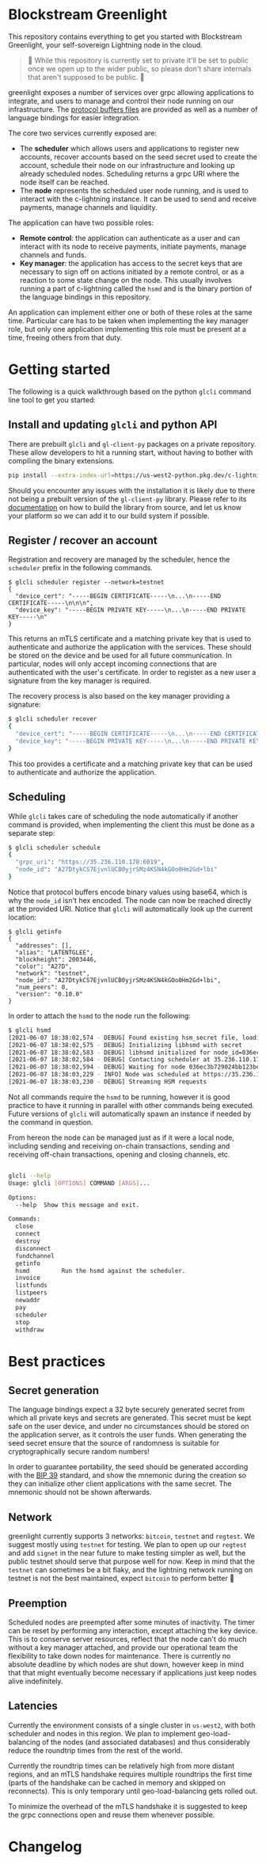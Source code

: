 # Blockstream Greenlight

This repository contains everything to get you started with
Blockstream Greenlight, your self-sovereign Lightning node in the
cloud.

> 🚧 While this repository is currently set to private it'll be set to
> public once we open up to the wider public, so please don't share
> internals that aren't supposed to be public. 🚧

greenlight exposes a number of services over grpc allowing
applications to integrate, and users to manage and control their node
running on our infrastructure. The [protocol buffers files][protos]
are provided as well as a number of language bindings for easier
integration.

The core two services currently exposed are:

 - The __scheduler__ which allows users and applications to register
   new accounts, recover accounts based on the seed secret used to
   create the account, schedule their node on our infrastructure and
   looking up already scheduled nodes. Scheduling returns a grpc URI
   where the node itself can be reached.
 - The __node__ represents the scheduled user node running, and is
   used to interact with the c-lightning instance. It can be used to
   send and receive payments, manage channels and liquidity.

The application can have two possible roles:

 - __Remote control__: the application can authenticate as a user and
   can interact with its node to receive payments, initiate payments,
   manage channels and funds.
 - __Key manager__: the application has access to the secret keys that
   are necessary to sign off on actions initiated by a remote control,
   or as a reaction to some state change on the node. This usually
   involves running a part of c-lightning called the `hsmd` and is the
   binary portion of the language bindings in this repository.
   
An application can implement either one or both of these roles at the
same time. Particular care has to be taken when implementing the key
manager role, but only one application implementing this role must be
present at a time, freeing others from that duty.

# Getting started

The following is a quick walkthrough based on the python `glcli`
command line tool to get you started:

## Install and updating `glcli` and python API

There are prebuilt `glcli` and `gl-client-py` packages on a private
repository. These allow developers to hit a running start, without
having to bother with compiling the binary extensions.

```bash
pip install --extra-index-url=https://us-west2-python.pkg.dev/c-lightning/greenlight-pypi/simple/ -U glcli
```

Should you encounter any issues with the installation it is likely due
to there not being a prebuilt version of the `gl-client-py`
library. Please refer to its [documentation][glpy-doc] on how to build
the library from source, and let us know your platform so we can add
it to our build system if possible.

[glpy-doc]: libs/gl-client-py

## Register / recover an account

Registration and recovery are managed by the scheduler, hence the
`scheduler` prefix in the following commands.

```
$ glcli scheduler register --network=testnet
{
  "device_cert": "-----BEGIN CERTIFICATE-----\n...\n-----END CERTIFICATE-----\n\n\n",
  "device_key": "-----BEGIN PRIVATE KEY-----\n...\n-----END PRIVATE KEY-----\n"
}
```

This returns an mTLS certificate and a matching private key that is
used to authenticate and authorize the application with the
services. These should be stored on the device and be used for all
future communication. In particular, nodes will only accept incoming
connections that are authenticated with the user's certificate. In
order to register as a new user a signature from the key manager is
required.

The recovery process is also based on the key manager providing a
signature:

```bash 
$ glcli scheduler recover
{
  "device_cert": "-----BEGIN CERTIFICATE-----\n...\n-----END CERTIFICATE-----\n\n\n",
  "device_key": "-----BEGIN PRIVATE KEY-----\n...\n-----END PRIVATE KEY-----\n"
}
```

This too provides a certificate and a matching private key that can be
used to authenticate and authorize the application.

## Scheduling

While `glcli` takes care of scheduling the node automatically if
another command is provided, when implementing the client this must be
done as a separate step:

```bash
$ glcli scheduler schedule
{
  "grpc_uri": "https://35.236.110.178:6019",
  "node_id": "A27DtykCS7EjvnlUCB0yjrSMz4KSN4kGOo0Hm2Gd+lbi"
}
```

Notice that protocol buffers encode binary values using base64, which
is why the `node_id` isn't hex encoded. The node can now be reached
directly at the provided URI. Notice that `glcli` will automatically
look up the current location:

```
$ glcli getinfo
{
  "addresses": [],
  "alias": "LATENTGLEE",
  "blockheight": 2003446,
  "color": "A27D",
  "network": "testnet",
  "node_id": "A27DtykCS7EjvnlUCB0yjrSMz4KSN4kGOo0Hm2Gd+lbi",
  "num_peers": 0,
  "version": "0.10.0"
}
```

In order to attach the `hsmd` to the node run the following:

```bash
$ glcli hsmd 
[2021-06-07 18:38:02,574 - DEBUG] Found existing hsm_secret file, loading secret from it
[2021-06-07 18:38:02,575 - DEBUG] Initializing libhsmd with secret
[2021-06-07 18:38:02,583 - DEBUG] libhsmd initialized for node_id=036ec3b729024bb123be7954081d328eb48ccf82923789063a8d079b619dfa56e2
[2021-06-07 18:38:02,584 - DEBUG] Contacting scheduler at 35.236.110.178:2601 to wait for the node to be scheduled.
[2021-06-07 18:38:02,594 - DEBUG] Waiting for node 036ec3b729024bb123be7954081d328eb48ccf82923789063a8d079b619dfa56e2 to be scheduled
[2021-06-07 18:38:03,229 - INFO] Node was scheduled at https://35.236.110.178:6019, opening direct connection
[2021-06-07 18:38:03,230 - DEBUG] Streaming HSM requests
```

Not all commands require the `hsmd` to be running, however it is good
practice to have it running in parallel with other commands being
executed. Future versions of `glcli` will automatically spawn an
instance if needed by the command in question.

From hereon the node can be managed just as if it were a local node,
including sending and receiving on-chain transactions, sending and
receiving off-chain transactions, opening and closing channels, etc.

```bash

glcli --help
Usage: glcli [OPTIONS] COMMAND [ARGS]...

Options:
  --help  Show this message and exit.

Commands:
  close
  connect
  destroy
  disconnect
  fundchannel
  getinfo
  hsmd         Run the hsmd against the scheduler.
  invoice
  listfunds
  listpeers
  newaddr
  pay
  scheduler
  stop
  withdraw
```

# Best practices

## Secret generation

The language bindings expect a 32 byte securely generated secret from
which all private keys and secrets are generated. This secret must be
kept safe on the user device, and under no circumstances should be
stored on the application server, as it controls the user funds. When
generating the seed secret ensure that the source of randomness is
suitable for cryptographically secure random numbers!

In order to guarantee portability, the seed should be generated
according with the [BIP 39][bip39] standard, and show the mnemonic
during the creation so they can initialize other client applications
with the same secret. The mnemonic should not be shown afterwards.

## Network

greenlight currently supports 3 networks: `bitcoin`, `testnet` and
`regtest`. We suggest mostly using `testnet` for testing. We plan to
open up our `regtest` and add `signet` in the near future to make
testing simpler as well, but the public testnet should serve that
purpose well for now. Keep in mind that the `testnet` can sometimes be
a bit flaky, and the lightning network running on testnet is not the
best maintained, expect `bitcoin` to perform better 🙂

## Preemption

Scheduled nodes are preempted after some minutes of inactivity. The
timer can be reset by performing any interaction, except attaching the
key device. This is to conserve server resources, reflect that the
node can't do much without a key manager attached, and provide our
operational team the flexibility to take down nodes for
maintenance. There is currently no absolute deadline by which nodes
are shut down, however keep in mind that that might eventually become
necessary if applications just keep nodes alive indefinitely.

## Latencies

Currently the environment consists of a single cluster in `us-west2`,
with both scheduler and nodes in this region. We plan to implement
geo-load-balancing of the nodes (and associated databases) and thus
considerably reduce the roundtrip times from the rest of the world.

Currently the roundtrip times can be relatively high from more distant
regions, and an mTLS handshake requires multiple roundtrips the first
time (parts of the handshake can be cached in memory and skipped on
reconnects). This is only temporary until geo-load-balancing gets
rolled out.

To minimize the overhead of the mTLS handshake it is suggested to keep
the grpc connections open and reuse them whenever possible.

# Changelog



[bip39]: https://github.com/bitcoin/bips/blob/master/bip-0039.mediawiki
[protos]: https://github.com/Blockstream/greenlight/blob/main/libs/proto/
